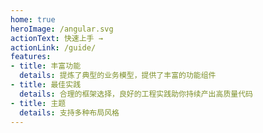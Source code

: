 ```yaml
---
home: true
heroImage: /angular.svg
actionText: 快速上手 →
actionLink: /guide/
features:
- title: 丰富功能
  details: 提炼了典型的业务模型，提供了丰富的功能组件
- title: 最佳实践
  details: 合理的框架选择，良好的工程实践助你持续产出高质量代码
- title: 主题
  details: 支持多种布局风格
---
```

